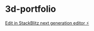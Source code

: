 # 3d-portfolio

[Edit in StackBlitz next generation editor ⚡️](https://stackblitz.com/~/github.com/Crazy2612/3d-portfolio)